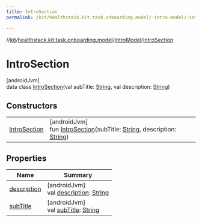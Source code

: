 ```yaml
---
title: IntroSection
permalink: /kit/healthstack.kit.task.onboarding.model/-intro-model/-intro-section/index.html

---
```

//[kit](/kit.html)/[healthstack.kit.task.onboarding.model](../../index.html)/[IntroModel](../index.html)/[IntroSection](index.html)



# IntroSection



[androidJvm]\
data class [IntroSection](index.html)(val subTitle: [String](https://kotlinlang.org/api/latest/jvm/stdlib/kotlin/-string/index.html), val description: [String](https://kotlinlang.org/api/latest/jvm/stdlib/kotlin/-string/index.html))



## Constructors


| | |
|---|---|
| [IntroSection](-intro-section.html) | [androidJvm]<br>fun [IntroSection](-intro-section.html)(subTitle: [String](https://kotlinlang.org/api/latest/jvm/stdlib/kotlin/-string/index.html), description: [String](https://kotlinlang.org/api/latest/jvm/stdlib/kotlin/-string/index.html)) |


## Properties


| Name | Summary |
|---|---|
| [description](description.html) | [androidJvm]<br>val [description](description.html): [String](https://kotlinlang.org/api/latest/jvm/stdlib/kotlin/-string/index.html) |
| [subTitle](sub-title.html) | [androidJvm]<br>val [subTitle](sub-title.html): [String](https://kotlinlang.org/api/latest/jvm/stdlib/kotlin/-string/index.html) |

